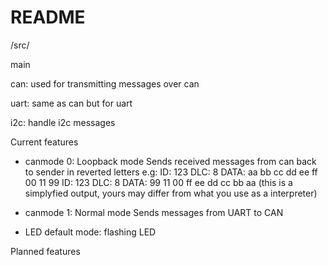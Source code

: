 # README

/src/

main

can: used for transmitting messages over can

uart: same as can but for uart

i2c: handle i2c messages 

Current features
  - canmode 0:
    Loopback mode 
    Sends received messages from can back to sender in reverted letters
    e.g:
    ID: 123 DLC: 8 DATA: aa bb cc dd ee ff 00 11 99
    ID: 123 DLC: 8 DATA: 99 11 00 ff ee dd cc bb aa
    (this is a simplyfied output, yours may differ from what you use as a interpreter)
    
 - canmode 1:
    Normal mode
    Sends messages from UART to CAN
    
 - LED default mode: flashing LED

Planned features
